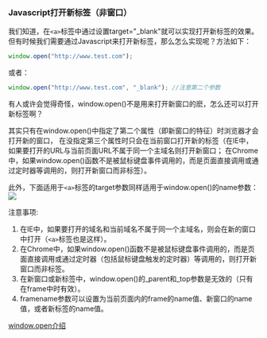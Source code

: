 ### Javascript打开新标签（非窗口）

我们知道，在`<a>`标签中通过设置target="_blank"就可以实现打开新标签的效果。
但有时候我们需要通过Javascript来打开新标签，那么怎么实现呢？方法如下：
```javascript
window.open("http://www.test.com");
```
或者：
```javascript
window.open("http://www.test.com", "_blank"); //注意第二个参数
```
有人或许会觉得奇怪，window.open()不是用来打开新窗口的麽，怎么还可以打开新标签啊？

其实只有在window.open()中指定了第二个属性（即新窗口的特征）时浏览器才会打开新的窗口，
在没指定第三个属性时只会在当前窗口打开新的标签（在IE中，如果要打开的URL与当前页面URL不属于同一个主域名则打开新窗口；
在Chrome中，如果window.open()函数不是被鼠标键盘事件调用的，而是页面直接调用或通过定时器等调用的，则打开新窗口而非标签）。

此外，下面适用于`<a>`标签的target参数同样适用于window.open()的name参数：
![](http://img.ph.126.net/PtFxqDPKFWo6wFHQhs0QEw==/1926696215684487790.jpg)

注意事项:

1. 在IE中，如果要打开的域名和当前域名不属于同一个主域名，则会在新的窗口中打开（`<a>`标签也是这样）。
2. 在Chrome中，如果window.open()函数不是被鼠标键盘事件调用的，而是页面直接调用或通过定时器（包括鼠标键盘触发的定时器）等调用的，则打开新窗口而非标签。
3. 在新窗口或新标签中，window.open()的_parent和_top参数是无效的（只有在frame中时有效）。
4. framename参数可以设置为当前页面内的frame的name值、新窗口的name值，或者新标签的name值。

[window.open介绍](http://www.w3school.com.cn/jsref/met_win_open.asp)
